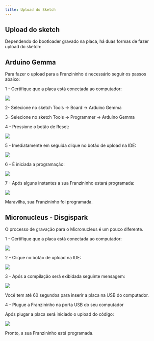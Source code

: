 ```yaml
---
title: Upload do Sketch
---
```



## Upload do sketch

Dependendo do bootloader gravado na placa, há duas formas de fazer upload do sketch:


## Arduino Gemma


Para fazer o upload para a Franzininho é necessário seguir os passos abaixo:

1 - Certifique que a placa está conectada ao computador:

![](./image1.png)

2- Selecione no sketch Tools -> Board -> Arduino Gemma

3- Selecione no sketch Tools -> Programmer -> Arduino Gemma

4 - Pressione o botão de Reset:

![](./image2.png)

5 - Imediatamente em seguida clique no botão de upload na IDE:

![](./image3.png)

6 - É iniciada a programação:

![](./image4.png)

7 - Após alguns instantes a sua Franzininho estará programada:

![](./image5.png)

Maravilha, sua Franzininho foi programada.



## Micronucleus - Disgispark

O processo de gravação para o Micronucleus é um pouco diferente.

1 - Certifique que a placa está conectada ao computador:

![](./image1.png)

2 - Clique no botão de upload na IDE:

![](./image3.png)

 3 - Após a compilação será exibidada seguinte mensagem:

![](./image6.PNG)

Você tem até 60 segundos para inserir a placa na USB do computador.

4 - Plugue a Franzininho na porta USB do seu computador

 Após plugar a placa será iniciado o upload do código:

![](./image7.PNG)

Pronto, a sua Franzininho está programada.
